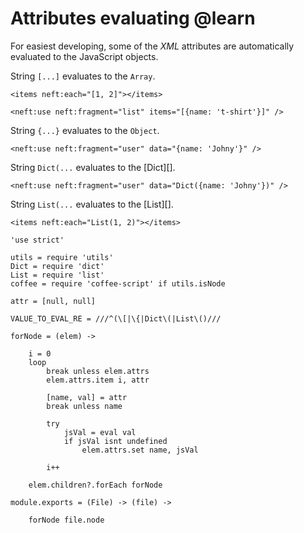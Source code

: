 Attributes evaluating @learn
==========================

For easiest developing, some of the *XML* attributes are automatically
evaluated to the JavaScript objects.

String `[...]` evaluates to the `Array`.
```
<items neft:each="[1, 2]"></items>
```
```
<neft:use neft:fragment="list" items="[{name: 't-shirt'}]" />
```

String `{...}` evaluates to the `Object`.
```
<neft:use neft:fragment="user" data="{name: 'Johny'}" />
```

String `Dict(...` evaluates to the [Dict][].
```
<neft:use neft:fragment="user" data="Dict({name: 'Johny'})" />
```

String `List(...` evaluates to the [List][].
```
<items neft:each="List(1, 2)"></items>
```

	'use strict'

	utils = require 'utils'
	Dict = require 'dict'
	List = require 'list'
	coffee = require 'coffee-script' if utils.isNode

	attr = [null, null]

	VALUE_TO_EVAL_RE = ///^(\[|\{|Dict\(|List\()///

	forNode = (elem) ->

		i = 0
		loop
			break unless elem.attrs
			elem.attrs.item i, attr

			[name, val] = attr
			break unless name

			try
				jsVal = eval val
				if jsVal isnt undefined
					elem.attrs.set name, jsVal

			i++

		elem.children?.forEach forNode

	module.exports = (File) -> (file) ->

		forNode file.node
